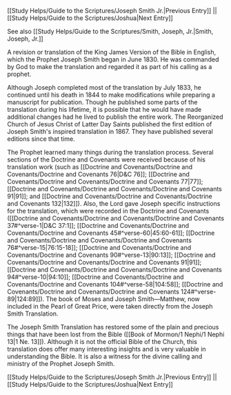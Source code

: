 [[Study Helps/Guide to the Scriptures/Joseph Smith Jr.|Previous Entry]]  ||  [[Study Helps/Guide to the Scriptures/Joshua|Next Entry]]

 See also [[Study Helps/Guide to the Scriptures/Smith, Joseph, Jr.|Smith, Joseph, Jr.]]

 A revision or translation of the King James Version of the Bible in English, which the Prophet Joseph Smith began in June 1830. He was commanded by God to make the translation and regarded it as part of his calling as a prophet.

 Although Joseph completed most of the translation by July 1833, he continued until his death in 1844 to make modifications while preparing a manuscript for publication. Though he published some parts of the translation during his lifetime, it is possible that he would have made additional changes had he lived to publish the entire work. The Reorganized Church of Jesus Christ of Latter Day Saints published the first edition of Joseph Smith's inspired translation in 1867. They have published several editions since that time.

 The Prophet learned many things during the translation process. Several sections of the Doctrine and Covenants were received because of his translation work (such as [[Doctrine and Covenants/Doctrine and Covenants/Doctrine and Covenants 76|D&C 76]]; [[Doctrine and Covenants/Doctrine and Covenants/Doctrine and Covenants 77|77]]; [[Doctrine and Covenants/Doctrine and Covenants/Doctrine and Covenants 91|91]]; and [[Doctrine and Covenants/Doctrine and Covenants/Doctrine and Covenants 132|132]]). Also, the Lord gave Joseph specific instructions for the translation, which were recorded in the Doctrine and Covenants ([[Doctrine and Covenants/Doctrine and Covenants/Doctrine and Covenants 37#^verse-1|D&C 37:1]]; [[Doctrine and Covenants/Doctrine and Covenants/Doctrine and Covenants 45#^verse-60|45:60-61]]; [[Doctrine and Covenants/Doctrine and Covenants/Doctrine and Covenants 76#^verse-15|76:15-18]]; [[Doctrine and Covenants/Doctrine and Covenants/Doctrine and Covenants 90#^verse-13|90:13]]; [[Doctrine and Covenants/Doctrine and Covenants/Doctrine and Covenants 91|91]]; [[Doctrine and Covenants/Doctrine and Covenants/Doctrine and Covenants 94#^verse-10|94:10]]; [[Doctrine and Covenants/Doctrine and Covenants/Doctrine and Covenants 104#^verse-58|104:58]]; [[Doctrine and Covenants/Doctrine and Covenants/Doctrine and Covenants 124#^verse-89|124:89]]). The book of Moses and Joseph Smith—Matthew, now included in the Pearl of Great Price, were taken directly from the Joseph Smith Translation.

 The Joseph Smith Translation has restored some of the plain and precious things that have been lost from the Bible ([[Book of Mormon/1 Nephi/1 Nephi 13|1 Ne. 13]]). Although it is not the official Bible of the Church, this translation does offer many interesting insights and is very valuable in understanding the Bible. It is also a witness for the divine calling and ministry of the Prophet Joseph Smith.

[[Study Helps/Guide to the Scriptures/Joseph Smith Jr.|Previous Entry]]  ||  [[Study Helps/Guide to the Scriptures/Joshua|Next Entry]]